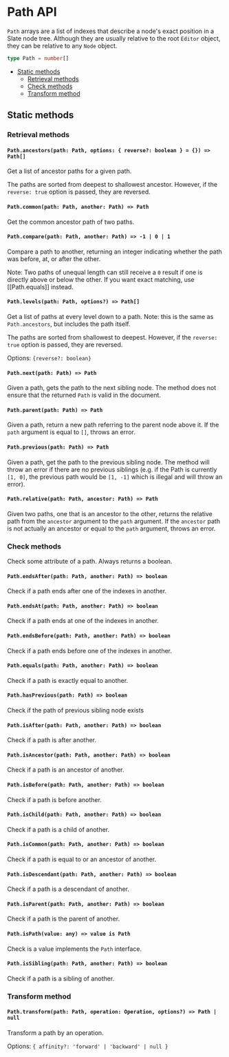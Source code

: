 # Path API

`Path` arrays are a list of indexes that describe a node's exact position in a Slate node tree. Although they are usually relative to the root `Editor` object, they can be relative to any `Node` object.

```typescript
type Path = number[]
```

- [Static methods](path.md#static-methods)
  - [Retrieval methods](path.md#retrieval-methods)
  - [Check methods](path.md#check-methods)
  - [Transform method](path.md#transform-method)

## Static methods

### Retrieval methods

#### `Path.ancestors(path: Path, options: { reverse?: boolean } = {}) => Path[]`

Get a list of ancestor paths for a given path.

The paths are sorted from deepest to shallowest ancestor. However, if the `reverse: true` option is passed, they are reversed.

#### `Path.common(path: Path, another: Path) => Path`

Get the common ancestor path of two paths.

#### `Path.compare(path: Path, another: Path) => -1 | 0 | 1`

Compare a path to another, returning an integer indicating whether the path was before, at, or after the other.

Note: Two paths of unequal length can still receive a `0` result if one is directly above or below the other. If you want exact matching, use \[\[Path.equals\]\] instead.

#### `Path.levels(path: Path, options?) => Path[]`

Get a list of paths at every level down to a path. Note: this is the same as `Path.ancestors`, but includes the path itself.

The paths are sorted from shallowest to deepest. However, if the `reverse: true` option is passed, they are reversed.

Options: `{reverse?: boolean}`

#### `Path.next(path: Path) => Path`

Given a path, gets the path to the next sibling node. The method does not ensure that the returned `Path` is valid in the document.

#### `Path.parent(path: Path) => Path`

Given a path, return a new path referring to the parent node above it. If the `path` argument is equal to `[]`, throws an error.

#### `Path.previous(path: Path) => Path`

Given a path, get the path to the previous sibling node. The method will throw an error if there are no previous siblings (e.g. if the Path is currently `[1, 0]`, the previous path would be `[1, -1]` which is illegal and will throw an error).

#### `Path.relative(path: Path, ancestor: Path) => Path`

Given two paths, one that is an ancestor to the other, returns the relative path from the `ancestor` argument to the `path` argument. If the `ancestor` path is not actually an ancestor or equal to the `path` argument, throws an error.

### Check methods

Check some attribute of a path. Always returns a boolean.

#### `Path.endsAfter(path: Path, another: Path) => boolean`

Check if a path ends after one of the indexes in another.

#### `Path.endsAt(path: Path, another: Path) => boolean`

Check if a path ends at one of the indexes in another.

#### `Path.endsBefore(path: Path, another: Path) => boolean`

Check if a path ends before one of the indexes in another.

#### `Path.equals(path: Path, another: Path) => boolean`

Check if a path is exactly equal to another.

#### `Path.hasPrevious(path: Path) => boolean`

Check if the path of previous sibling node exists

#### `Path.isAfter(path: Path, another: Path) => boolean`

Check if a path is after another.

#### `Path.isAncestor(path: Path, another: Path) => boolean`

Check if a path is an ancestor of another.

#### `Path.isBefore(path: Path, another: Path) => boolean`

Check if a path is before another.

#### `Path.isChild(path: Path, another: Path) => boolean`

Check if a path is a child of another.

#### `Path.isCommon(path: Path, another: Path) => boolean`

Check if a path is equal to or an ancestor of another.

#### `Path.isDescendant(path: Path, another: Path) => boolean`

Check if a path is a descendant of another.

#### `Path.isParent(path: Path, another: Path) => boolean`

Check if a path is the parent of another.

#### `Path.isPath(value: any) => value is Path`

Check is a value implements the `Path` interface.

#### `Path.isSibling(path: Path, another: Path) => boolean`

Check if a path is a sibling of another.

### Transform method

#### `Path.transform(path: Path, operation: Operation, options?) => Path | null`

Transform a path by an operation.

Options: `{ affinity?: 'forward' | 'backward' | null }`
